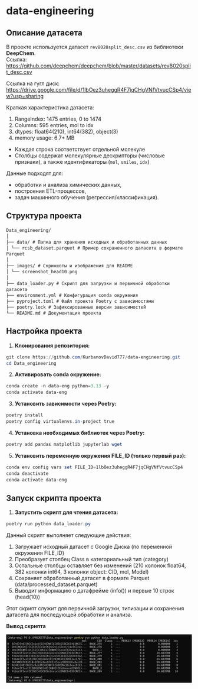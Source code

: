 # data-engineering

## Описание датасета
В проекте используется датасет `rev8020split_desc.csv` из библиотеки **DeepChem**.  
Ссылка: https://github.com/deepchem/deepchem/blob/master/datasets/rev8020split_desc.csv 

Ссылка на гугл диск: https://drive.google.com/file/d/1lbOez3uheggR4F7jqCHgVNfVtvucCSp4/view?usp=sharing

Краткая характеристика датасета:
1) RangeIndex: 1475 entries, 0 to 1474
2) Columns: 595 entries, mol to idx
3) dtypes: float64(210), int64(382), object(3)
4) memory usage: 6.7+ MB

- Каждая строка соответствует отдельной молекуле  
- Столбцы содержат молекулярные дескрипторы (числовые признаки), а также идентификаторы (`mol`, `smiles`, `idx`)  
 
Данные подходят для:
- обработки и анализа химических данных,  
- построения ETL-процессов,  
- задач машинного обучения (регрессия/классификация).  

## Структура проекта
```
Data_engineering/
│
├── data/ # Папка для хранения исходных и обработанных данных
│ └── rcsb_dataset.parquet # Пример сохраненного датасета в формате Parquet
│
├── images/ # Скриншоты и изображения для README
│ └── screenshot_head10.png
│
├── data_loader.py # Скрипт для загрузки и первичной обработки датасета
├── environment.yml # Конфигурация conda окружения 
├── pyproject.toml # Файл проекта Poetry с зависимостями
├── poetry.lock # Зафиксированные версии зависимостей
└── README.md # Документация проекта
```

## Настройка проекта

1. **Клонирования репозитория:**
```powershell
git clone https://github.com/KurbanovDavid777/data-engineering.git
cd Data_engineering
```

2. **Активировать conda окружение:**
```powershell
conda create -n data-eng python=3.13 -y
conda activate data-eng
```

3. **Установить зависимости через Poetry:**
```powershell 
poetry install
poetry config virtualenvs.in-project true
```

4. **Установка необходимых библиотек через Poetry:**
```powershell 
poetry add pandas matplotlib jupyterlab wget
```

5. **Установить переменную окружения FILE_ID (только первый раз):**
```powershell 
conda env config vars set FILE_ID=1lbOez3uheggR4F7jqCHgVNfVtvucCSp4
conda deactivate
conda activate data-eng
```

## Запуск скрипта проекта

1. **Запустить скрипт для чтения датасета:**
```powershell
poetry run python data_loader.py
```


Данный скрипт выполняет следующие действия:
1) Загружает исходный датасет с Google Диска (по переменной окружения FILE_ID)
2) Преобразует столбец Class в категориальный тип (category)
3) Остальные столбцы оставляет без изменений (210 колонок float64, 382 колонки int64, 3 колонки object: CID, mol, Model)
4) Сохраняет обработанный датасет в формате Parquet (data/processed_dataset.parquet)
5) Выводит информацию о датафрейме (info()) и первые 10 строк (head(10))

Этот скрипт служит для первичной загрузки, типизации и сохранения датасета для последующей обработки и анализа.

**Вывод скрипта** 

![Dataset head](images/screenshot_head10.png)
